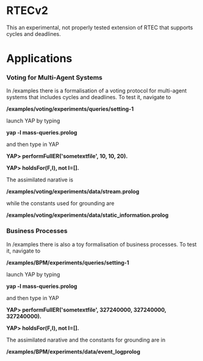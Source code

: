
# RTECv2

This an experimental, not properly tested extension of RTEC that supports cycles and deadlines.

# Applications

### Voting for Multi-Agent Systems

In /examples there is a formalisation of a voting protocol for multi-agent systems that includes cycles and deadlines. To test it, navigate to

**/examples/voting/experiments/queries/setting-1**

launch YAP by typing 


**yap -l mass-queries.prolog**


and then type in YAP


**YAP> performFullER('sometextfile', 10, 10, 20).**


**YAP> holdsFor(F,I), not I=[].**


The assimilated narative is 

**/examples/voting/experiments/data/stream.prolog**

while the constants used for grounding are

**/examples/voting/experiments/data/static_information.prolog**

### Business Processes

In /examples there is also a toy formalisation of business processes. To test it, navigate to

**/examples/BPM/experiments/queries/setting-1**

launch YAP by typing 


**yap -l mass-queries.prolog**


and then type in YAP


**YAP> performFullER('sometextfile', 327240000, 327240000, 327240000).**


**YAP> holdsFor(F,I), not I=[].**


The assimilated narative and the constants for grounding are in 

**/examples/BPM/experiments/data/event_logprolog**


